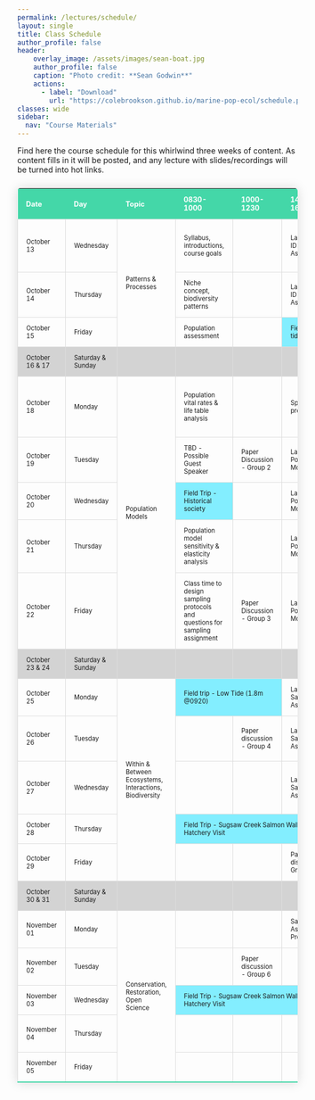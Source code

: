 ```yaml
---
permalink: /lectures/schedule/
layout: single
title: Class Schedule
author_profile: false
header:
    overlay_image: /assets/images/sean-boat.jpg
    author_profile: false
    caption: "Photo credit: **Sean Godwin**"
    actions:
      - label: "Download"
        url: "https://colebrookson.github.io/marine-pop-ecol/schedule.pdf"
classes: wide
sidebar:
  nav: "Course Materials"
---
```


Find here the course schedule for this whirlwind three weeks of content. As content fills in it will be posted, and any lecture with slides/recordings will be turned into hot links. 
<style>
  .schedule-table {
    border-collapse: collapse;
    border: 1px #ffffff;
    margin: 25px 0;
    min-width: 400px;
    border-radius: 5px 5px 0 0;
    overflow: hidden;
    box-shadow: 0 0 20px rgba(0, 0, 0, 0.15);
  }

  .schedule-table thead tr {
    background-color: #44d7a8;
    color: #ffffff;
    text-align: left;
    font-weight: bold;
  }

  .schedule-table th {
    padding: 12px 15px;
    font-size: 0.8em;
  }

  .schedule-table td {
    border: 1px solid #dddddd;
    padding: 12px 15px;
    font-size: 0.7em;
  }

  .schedule-table tbody tr {
    border-bottom: 1px solid #dddddd;
  }

  .schedule-table tbody tr:last-of-type {
    border-bottom: 2px solid #44d7a8;
  }

  .schedule-tabletr:hover { background: #bebebe; }
  td a { 
      padding: 1px; 
  }
</style>

<table class="schedule-table">
    <thead>
        <tr>
            <th width=100>Date</th>
            <th width=100>Day</th>
            <th width=100>Topic</th>
            <th width=100>0830-1000</th>
            <th width=100>1000-1230</th>
            <th width=100>1400-1600</th>
            <th width=100>1600-1800</th>
            <th width=100>Reading</th>
            <th width=100>Items Due</th>
        </tr>
    </thead>
    <tbody>
        <tr>
            <td>October 13</td>
            <td>Wednesday</td>
            <td rowspan="3">Patterns & Processes</td>
            <td>Syllabus, introductions, course goals</td>
            <td></td>
            <td>Lab Period - ID Assignment</td>
            <td> </td>
            <td> </td>
            <td>Sign up for paper discussion groups & dates</td>
        </tr>
        <tr>
            <td>October 14</td>
            <td>Thursday</td>
            <td>Niche concept, biodiversity patterns</td>
            <td></td>
            <td>Lab Period - ID Assignment</td>
            <td>ADA</td>
            <td> </td>
            <td></td>
        </tr>
        <tr>
            <td>October 15</td>
            <td>Friday </td>
            <td>Population assessment</td>
            <td></td>
            <td colspan="2" style="background-color: #83eeff">Field trip - Low Tide (1.6m tide @1530)</td>
            <td> </td>
            <td></td>
        </tr>
        <tr style="background-color:#d3d3d3">
            <td>October 16 & 17</td>
            <td>Saturday & Sunday</td>
            <td></td>
            <td></td>
            <td></td>
            <td></td>
            <td></td>
            <td></td>
            <td></td>
        </tr>
        <tr>
            <td>October 18</td>
            <td>Monday</td>
            <td rowspan="5">Population Models </td>
            <td>Population vital rates & life table analysis</td>
            <td></td>
            <td>Species ID presentations</td>
            <td> </td>
            <td> </td>
            <td>ID assignment due; group 1 paper summary due</td>
        </tr>
        <tr>
            <td>October 19</td>
            <td>Tuesday</td>
            <td>TBD - Possible Guest Speaker</td>
            <td>Paper Discussion - Group 2</td>
            <td>Lab Period - Population Models</td>
            <td>ADA - lightning talks </td>
            <td> </td>
            <td> </td>
        </tr>
        <tr>
            <td>October 20</td>
            <td>Wednesday</td>
            <td style="background-color: #83eeff">Field Trip - Historical society</td>
            <td></td>
            <td>Lab Period- Population Models</td>
            <td>DS</td>
            <td> </td>
            <td>Species selection due</td>
        </tr>
        <tr>
            <td>October 21</td>
            <td>Thursday</td>
            <td>Population model sensitivity & elasticity analysis</td>
            <td> </td>
            <td>Lab Period - Population Models</td>
            <td>ADA</td>
            <td> </td>
            <td></td>
        </tr>
        <tr>
            <td>October 22</td>
            <td>Friday</td>
            <td>Class time to design sampling protocols and questions for sampling assignment</td>
            <td>Paper Discussion - Group 3</td>
            <td>Lab Period - Population Models</td>
            <td> </td>
            <td> </td>
            <td>Proposal Due for Population Model Assignment</td>
        </tr>
        <tr style="background-color:#d3d3d3">
            <td>October 23 & 24</td>
            <td>Saturday & Sunday</td>
            <td></td>
            <td></td>
            <td></td>
            <td></td>
            <td></td>
            <td></td>
            <td></td>
        </tr>
        <tr>
            <td>October 25</td>
            <td>Monday</td>
            <td rowspan="5">Within & Between Ecosystems, Interactions, Biodiversity</td>
            <td colspan="2" style="background-color: #83eeff">Field trip - Low Tide (1.8m @0920)</td>
            <td>Lab Period - Sampling Assignment</td>
            <td>DS/ADA</td>
            <td> </td>
            <td>Group 3 summary due</td>
        </tr>
        <tr>
            <td>October 26</td>
            <td>Tuesday</td>
            <td></td>
            <td>Paper discussion - Group 4</td>
            <td>Lab Period - Sampling Assignment</td>
            <td>ADA</td>
            <td> </td>
            <td>Population assignment due @23:59</td>
        </tr>
        <tr>
            <td>October 27</td>
            <td>Wednesday</td>
            <td></td>
            <td></td>
            <td>Lab Period - Sampling Assignment</td>
            <td> DS/ADA</td>
            <td> </td>
            <td>Sign up for paper discussion groups & dates</td>
        </tr>
        <tr>
            <td>October 28</td>
            <td>Thursday</td>
            <td colspan="3" style="background-color: #83eeff">Field Trip - Sugsaw Creek Salmon Walk & Hatchery Visit</td>
            <td> ADA</td>
            <td> </td>
            <td></td>
        </tr>
        <tr>
            <td>October 29</td>
            <td>Friday</td>
            <td></td>
            <td></td>
            <td>Paper discussion - Group 5</td>
            <td> </td>
            <td>DS/ADA</td>
            <td>Group 4 Summary due</td>
        </tr>
        <tr style="background-color:#d3d3d3">
            <td>October 30 & 31</td>
            <td>Saturday & Sunday</td>
            <td></td>
            <td></td>
            <td></td>
            <td></td>
            <td></td>
            <td></td>
            <td></td>
        </tr>
        <tr>
            <td>November 01</td>
            <td>Monday</td>
            <td rowspan="5">Conservation, Restoration, Open Science</td>
            <td></td>
            <td></td>
            <td>Sampling Assignment Presentations</td>
            <td> </td>
            <td> </td>
            <td>Group 5 summary due</td>
        </tr>
        <tr>
            <td>November 02</td>
            <td>Tuesday</td>
            <td></td>
            <td>Paper discussion - Group 6</td>
            <td></td>
            <td>ADA</td>
            <td> </td>
            <td></td>
        </tr>
        <tr>
            <td>November 03</td>
            <td>Wednesday</td>
            <td colspan="3" style="background-color: #83eeff">Field Trip - Sugsaw Creek Salmon Walk & Hatchery Visit</td>
            <td> </td>
            <td> </td>
            <td></td>
        </tr>
        <tr>
            <td>November 04</td>
            <td>Thursday</td>
            <td></td>
            <td></td>
            <td></td>
            <td> </td>
            <td> </td>
            <td>Group 6 summary due</td>
        </tr>
        <tr>
            <td>November 05</td>
            <td>Friday</td>
            <td></td>
            <td></td>
            <td></td>
            <td> </td>
            <td> </td>
            <td>Quiz</td>
        </tr>
    </tbody>
</table>